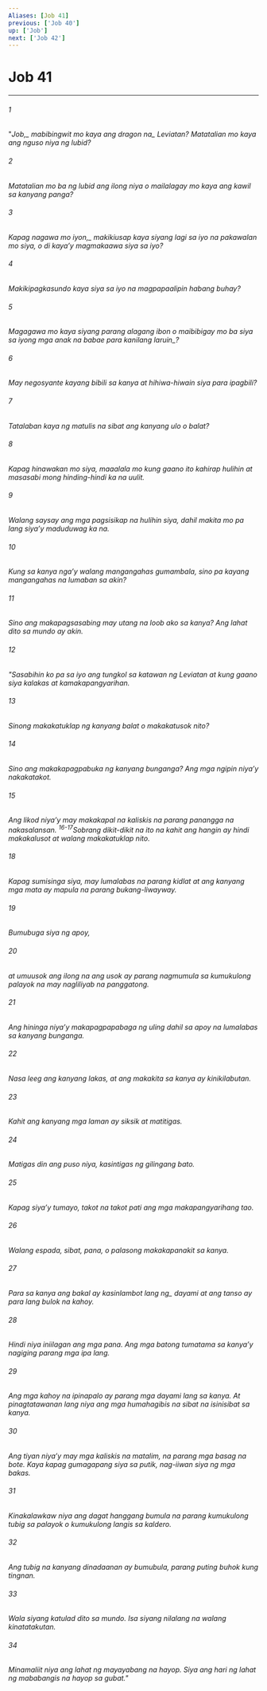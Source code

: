 ```yaml
---
Aliases: [Job 41]
previous: ['Job 40']
up: ['Job']
next: ['Job 42']
---
```

# Job 41

***






















###### 1 










"<i class="trans-change">Job,_ mabibingwit mo kaya ang <i class="trans-change">dragon na_ Leviatan? Matatalian mo kaya ang nguso niya ng lubid? 





















###### 2 










Matatalian mo ba ng lubid ang ilong niya o mailalagay mo kaya ang kawil sa kanyang panga? 





















###### 3 










<i class="trans-change">Kapag nagawa mo iyon,_ makikiusap kaya siyang lagi sa iyo na pakawalan mo siya, o di kayaʼy magmakaawa siya sa iyo? 





















###### 4 










Makikipagkasundo kaya siya sa iyo na magpapaalipin habang buhay? 





















###### 5 










Magagawa mo kaya siyang parang alagang ibon o maibibigay mo ba siya sa iyong mga anak na babae <i class="trans-change">para kanilang laruin_? 





















###### 6 










May negosyante kayang bibili sa kanya at hihiwa-hiwain siya para ipagbili? 





















###### 7 










Tatalaban kaya ng matulis na sibat ang kanyang ulo o balat? 





















###### 8 










Kapag hinawakan mo siya, maaalala mo kung gaano ito kahirap hulihin at masasabi mong hinding-hindi ka na uulit. 





















###### 9 










Walang saysay ang mga pagsisikap na hulihin siya, dahil makita mo pa lang siyaʼy maduduwag ka na. 





















###### 10 










Kung sa kanya ngaʼy walang mangangahas gumambala, sino pa kayang mangangahas na lumaban sa akin? 





















###### 11 










Sino ang makapagsasabing may utang na loob ako sa kanya? Ang lahat dito sa mundo ay akin. 





















###### 12 










"Sasabihin ko pa sa iyo ang tungkol sa katawan ng Leviatan at kung gaano siya kalakas at kamakapangyarihan. 





















###### 13 










Sinong makakatuklap ng kanyang balat o makakatusok nito? 





















###### 14 










Sino ang makakapagpabuka ng kanyang bunganga? Ang mga ngipin niyaʼy nakakatakot. 





















###### 15 










Ang likod niyaʼy may makakapal na kaliskis na parang panangga na nakasalansan. <sup class="versenum">16-17</sup>Sobrang dikit-dikit na ito na kahit ang hangin ay hindi makakalusot at walang makakatuklap nito. 





















###### 18 










Kapag sumisinga siya, may lumalabas na parang kidlat at ang kanyang mga mata ay mapula na parang bukang-liwayway. 





















###### 19 










Bumubuga siya ng apoy, 





















###### 20 










at umuusok ang ilong na ang usok ay parang nagmumula sa kumukulong palayok na may nagliliyab na panggatong. 





















###### 21 










Ang hininga niyaʼy makapagpapabaga ng uling dahil sa apoy na lumalabas sa kanyang bunganga. 





















###### 22 










Nasa leeg ang kanyang lakas, at ang makakita sa kanya ay kinikilabutan. 





















###### 23 










Kahit ang kanyang mga laman ay siksik at matitigas. 





















###### 24 










Matigas din ang puso niya, kasintigas ng gilingang bato. 





















###### 25 










Kapag siyaʼy tumayo, takot na takot pati ang mga makapangyarihang tao. 





















###### 26 










Walang espada, sibat, pana, o palasong makakapanakit sa kanya. 





















###### 27 










Para sa kanya ang bakal ay <i class="trans-change">kasinlambot lang ng_ dayami at ang tanso ay para lang bulok na kahoy. 





















###### 28 










Hindi niya iniilagan ang mga pana. Ang mga batong tumatama sa kanyaʼy nagiging parang mga ipa lang. 





















###### 29 










Ang mga kahoy na ipinapalo ay parang mga dayami lang sa kanya. At pinagtatawanan lang niya ang mga humahagibis na sibat na isinisibat sa kanya. 





















###### 30 










Ang tiyan niyaʼy may mga kaliskis na matalim, na parang mga basag na bote. Kaya kapag gumagapang siya sa putik, nag-iiwan siya ng mga bakas. 





















###### 31 










Kinakalawkaw niya ang dagat hanggang bumula na parang kumukulong tubig sa palayok o kumukulong langis sa kaldero. 





















###### 32 










Ang tubig na kanyang dinadaanan ay bumubula, parang puting buhok kung tingnan. 





















###### 33 










Wala siyang katulad dito sa mundo. Isa siyang nilalang na walang kinatatakutan. 





















###### 34 










Minamaliit niya ang lahat ng mayayabang na hayop. Siya ang hari ng lahat ng mababangis na hayop sa gubat."
